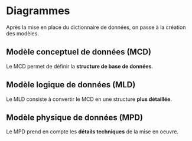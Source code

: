 # Diagrammes

Après la mise en place du dictionnaire de données, on passe à la création des modèles.

## Modèle conceptuel de données (MCD)

Le MCD permet de définir la **structure de base de données**.

## Modèle logique de données (MLD)

Le MLD consiste à convertir le MCD en une structure **plus détaillée**.

## Modèle physique de données (MPD)

Le MPD prend en compte les **détails techniques** de la mise en oeuvre.
